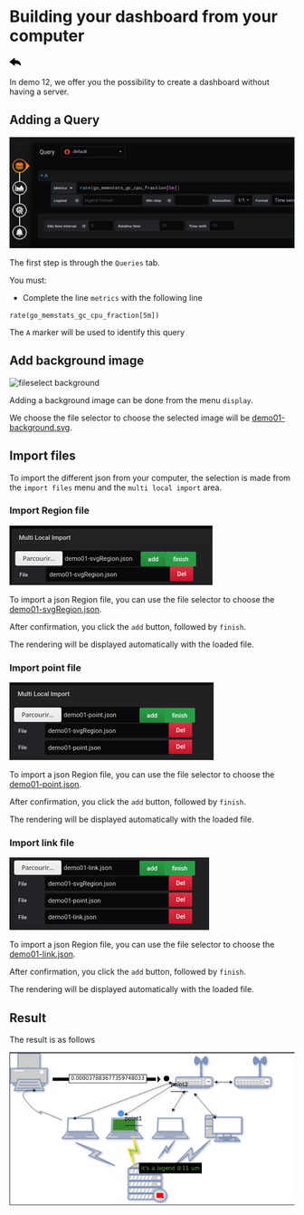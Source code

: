 # Building your dashboard from your computer

[![](../../screenshots/other/Go-back.png)](README.md)

In demo 12, we offer you the possibility to create a dashboard without having a server.

## Adding a Query

![step 05](../../screenshots/demo/tutorial01/step05.jpg)

The first step is through the `Queries` tab.

You must:

- Complete the line `metrics` with the following line

```
rate(go_memstats_gc_cpu_fraction[5m])
```

The `A` marker will be used to identify this query

## Add background image

![fileselect background](../../screenshots/demo/tutorial12/background.jpg)

Adding a background image can be done from the menu `display`.

We choose the file selector to choose the selected image will be [demo01-background.svg](../../resource/demo01-background.svg).

## Import files

To import the different json from your computer, the selection is made from the `import files` menu and the `multi local import` area.

### Import Region file

![fileselect region](../../screenshots/demo/tutorial12/region.png)

To import a json Region file, you can use the file selector to choose the [demo01-svgRegion.json](../../resource/demo01-svgRegion.json).

After confirmation, you click the `add` button, followed by `finish`.

The rendering will be displayed automatically with the loaded file.

### Import point file

![fileselect region](../../screenshots/demo/tutorial12/point.png)

To import a json Region file, you can use the file selector to choose the [demo01-point.json](../../resource/demo01-point.json).

After confirmation, you click the `add` button, followed by `finish`.

The rendering will be displayed automatically with the loaded file.

### Import link file

![fileselect region](../../screenshots/demo/tutorial12/link.png)

To import a json Region file, you can use the file selector to choose the [demo01-link.json](../../resource/demo01-link.json).

After confirmation, you click the `add` button, followed by `finish`.

The rendering will be displayed automatically with the loaded file.

## Result

The result is as follows

![resultat](../../screenshots/demo/tutorial12/resultat.png)
